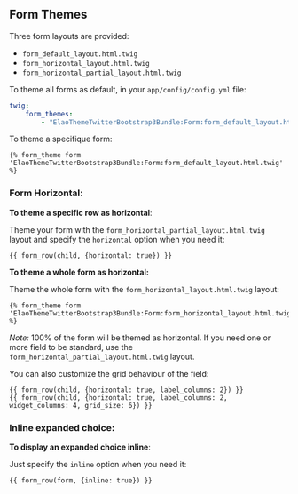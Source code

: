 Form Themes
-----------

Three form layouts are provided:

* `form_default_layout.html.twig`
* `form_horizontal_layout.html.twig`
* `form_horizontal_partial_layout.html.twig`

To theme all forms as default, in your `app/config/config.yml` file:

```yml
twig:
    form_themes:
        - "ElaoThemeTwitterBootstrap3Bundle:Form:form_default_layout.html.twig"
```

To theme a specifique form:

```twig
{% form_theme form 'ElaoThemeTwitterBootstrap3Bundle:Form:form_default_layout.html.twig' %}
```

### Form Horizontal:

__To theme a specific row as horizontal__:

Theme your form with the `form_horizontal_partial_layout.html.twig` layout and specify the `horizontal` option when you need it:

```twig
{{ form_row(child, {horizontal: true}) }}
```

__To theme a whole form as horizontal:__

Theme the whole form with the `form_horizontal_layout.html.twig` layout:

```twig
{% form_theme form 'ElaoThemeTwitterBootstrap3Bundle:Form:form_horizontal_layout.html.twig' %}
```

_Note:_ 100% of the form will be themed as horizontal. If you need one or more field to be standard, use the `form_horizontal_partial_layout.html.twig` layout.

You can also customize the grid behaviour of the field:

```twig
{{ form_row(child, {horizontal: true, label_columns: 2}) }}
{{ form_row(child, {horizontal: true, label_columns: 2, widget_columns: 4, grid_size: 6}) }}
```

### Inline expanded choice:

__To display an expanded choice inline__:

Just specify the `inline` option when you need it:

```twig
{{ form_row(form, {inline: true}) }}
```
